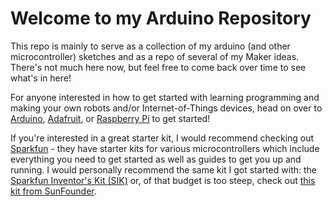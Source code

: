 # Welcome to my Arduino Repository
This repo is mainly to serve as a collection of my arduino (and other microcontroller) sketches and as a repo of several of my Maker ideas. There's not much here now, but feel free to come back over time to see what's in here!

For anyone interested in how to get started with learning programming and making your own robots and/or Internet-of-Things devices, head on over to [Arduino](https://www.arduino.cc/), [Adafruit](https://www.adafruit.com/), or [Raspberry Pi](https://www.raspberrypi.org/) to get started! 

If you're interested in a great starter kit, I would recommend checking out [Sparkfun](https://www.sparkfun.com/) - they have starter kits for various microcontrollers which include everything you need to get started as well as guides to get you up and running. I would personally recommend the same kit I got started with: the [Sparkfun Inventor's Kit (SIK)](https://www.sparkfun.com/products/14265) or, of that budget is too steep, check out [this kit from SunFounder](https://www.amazon.com/dp/B00D9NPP1E/ref=sspa_dk_detail_4?psc=1&pd_rd_i=B00D9NPP1E&pd_rd_wg=PAGpR&pd_rd_r=GHC6CKQRD6DVS7SBK6A4&pd_rd_w=rK615).

